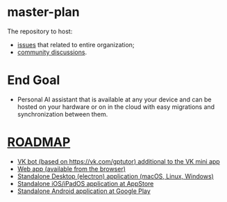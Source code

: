 # master-plan

The repository to host:
* [issues](https://github.com/deep-assistant/master-plan/issues) that related to entire organization;
* [community discussions](https://github.com/deep-assistant/master-plan/discussions).

# End Goal

* Personal AI assistant that is available at any your device and can be hosted on your hardware or on in the cloud with easy migrations and synchronization between them.


# [ROADMAP](https://github.com/deep-assistant/master-plan/issues/4)

* [VK bot (based on https://vk.com/gptutor) additional to the VK mini app](https://github.com/deep-assistant/master-plan/issues/1) 
* [Web app (available from the browser)](https://github.com/deep-assistant/master-plan/issues/2)
* [Standalone Desktop (electron) application (macOS, Linux, Windows)](https://github.com/deep-assistant/master-plan/issues/3)
* [Standalone iOS/iPadOS application at AppStore](https://github.com/deep-assistant/master-plan/issues/5)
* [Standalone Android application at Google Play](https://github.com/deep-assistant/master-plan/issues/6)




